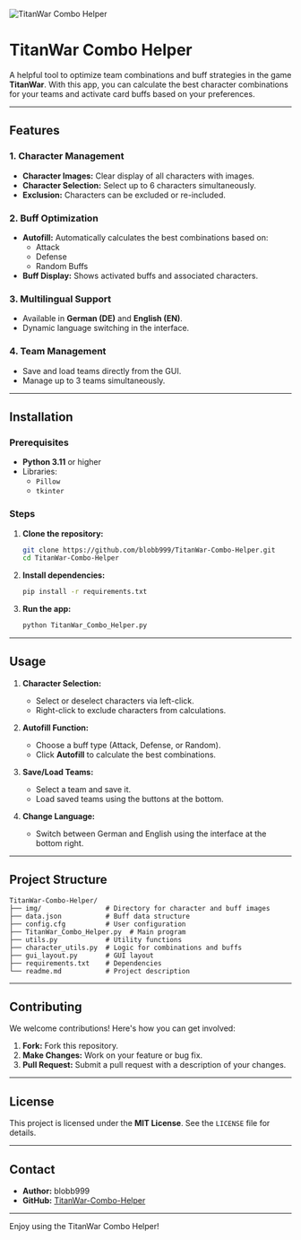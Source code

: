 ![TitanWar Combo Helper](https://github.com/user-attachments/assets/fff5dfaf-9cc6-4c57-8b06-8be7a5decac7)
# TitanWar Combo Helper

A helpful tool to optimize team combinations and buff strategies in the game **TitanWar**. With this app, you can calculate the best character combinations for your teams and activate card buffs based on your preferences.

---

## Features

### 1. **Character Management**
- **Character Images:** Clear display of all characters with images.
- **Character Selection:** Select up to 6 characters simultaneously.
- **Exclusion:** Characters can be excluded or re-included.

### 2. **Buff Optimization**
- **Autofill:** Automatically calculates the best combinations based on:
  - Attack
  - Defense
  - Random Buffs
- **Buff Display:** Shows activated buffs and associated characters.

### 3. **Multilingual Support**
- Available in **German (DE)** and **English (EN)**.
- Dynamic language switching in the interface.

### 4. **Team Management**
- Save and load teams directly from the GUI.
- Manage up to 3 teams simultaneously.

---

## Installation

### Prerequisites
- **Python 3.11** or higher
- Libraries:
  - `Pillow`
  - `tkinter`

### Steps
1. **Clone the repository:**
   ```bash
   git clone https://github.com/blobb999/TitanWar-Combo-Helper.git
   cd TitanWar-Combo-Helper
   ```
2. **Install dependencies:**
   ```bash
   pip install -r requirements.txt
   ```
3. **Run the app:**
   ```bash
   python TitanWar_Combo_Helper.py
   ```

---

## Usage

1. **Character Selection:**
   - Select or deselect characters via left-click.
   - Right-click to exclude characters from calculations.

2. **Autofill Function:**
   - Choose a buff type (Attack, Defense, or Random).
   - Click **Autofill** to calculate the best combinations.

3. **Save/Load Teams:**
   - Select a team and save it.
   - Load saved teams using the buttons at the bottom.

4. **Change Language:**
   - Switch between German and English using the interface at the bottom right.

---

## Project Structure

```
TitanWar-Combo-Helper/
├── img/                # Directory for character and buff images
├── data.json           # Buff data structure
├── config.cfg          # User configuration
├── TitanWar_Combo_Helper.py  # Main program
├── utils.py            # Utility functions
├── character_utils.py  # Logic for combinations and buffs
├── gui_layout.py       # GUI layout
├── requirements.txt    # Dependencies
└── readme.md           # Project description
```

---

## Contributing

We welcome contributions! Here's how you can get involved:

1. **Fork:**
   Fork this repository.
2. **Make Changes:**
   Work on your feature or bug fix.
3. **Pull Request:**
   Submit a pull request with a description of your changes.

---

## License

This project is licensed under the **MIT License**. See the `LICENSE` file for details.

---

## Contact

- **Author:** blobb999
- **GitHub:** [TitanWar-Combo-Helper](https://github.com/blobb999/TitanWar-Combo-Helper)

---

Enjoy using the TitanWar Combo Helper!